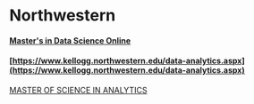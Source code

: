# Northwestern

#### [Master's in Data Science Online](https://sps.northwestern.edu/masters/data-science/index.php)

#### [https://www.kellogg.northwestern.edu/data-analytics.aspx](https://www.kellogg.northwestern.edu/data-analytics.aspx)

[MASTER OF SCIENCE IN ANALYTICS](https://www.mccormick.northwestern.edu/analytics/index.html)



#### 

